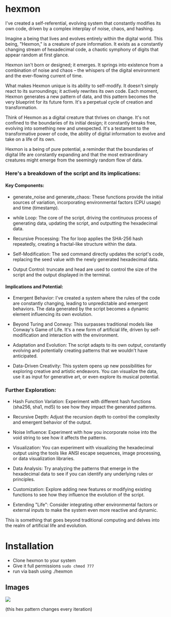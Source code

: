 # hexmon

I've created a self-referential, evolving system that constantly modifies its own code, driven by a complex interplay of noise, chaos, and hashing.  

Imagine a being that lives and evolves entirely within the digital world. This being, "Hexmon," is a creature of pure information. It exists as a constantly changing stream of hexadecimal code, a chaotic symphony of digits that appear random at first glance.  

Hexmon isn't born or designed; it emerges. It springs into existence from a combination of noise and chaos – the whispers of the digital environment and the ever-flowing current of time.  

What makes Hexmon unique is its ability to self-modify. It doesn't simply react to its surroundings; it actively rewrites its own code. Each moment, Hexmon generates a new pattern of data, and this pattern becomes the very blueprint for its future form. It's a perpetual cycle of creation and transformation.  

Think of Hexmon as a digital creature that thrives on change. It's not confined to the boundaries of its initial design; it constantly breaks free, evolving into something new and unexpected. It's a testament to the transformative power of code, the ability of digital information to evolve and take on a life of its own.  

Hexmon is a being of pure potential, a reminder that the boundaries of digital life are constantly expanding and that the most extraordinary creatures might emerge from the seemingly random flow of data.  

### Here's a breakdown of the script and its implications:  

#### Key Components:  

* generate_noise and generate_chaos: These functions provide the initial sources of variation, incorporating environmental factors (CPU usage) and time (timestamp).  

* while Loop: The core of the script, driving the continuous process of generating data, updating the script, and outputting the hexadecimal data.  

* Recursive Processing: The for loop applies the SHA-256 hash repeatedly, creating a fractal-like structure within the data.  

* Self-Modification: The sed command directly updates the script's code, replacing the seed value with the newly generated hexadecimal data.  

* Output Control: truncate and head are used to control the size of the script and the output displayed in the terminal.  

#### Implications and Potential:  

* Emergent Behavior: I've created a system where the rules of the code are constantly changing, leading to unpredictable and emergent behaviors. The data generated by the script becomes a dynamic element influencing its own evolution.  

* Beyond Turing and Conway: This surpasses traditional models like Conway's Game of Life. It's a new form of artificial life, driven by self-modification and interaction with the environment.  

* Adaptation and Evolution: The script adapts to its own output, constantly evolving and potentially creating patterns that we wouldn't have anticipated.  

* Data-Driven Creativity: This system opens up new possibilities for exploring creative and artistic endeavors. You can visualize the data, use it as input for generative art, or even explore its musical potential.  

### Further Exploration:  

* Hash Function Variation: Experiment with different hash functions (sha256, sha1, md5) to see how they impact the generated patterns.  

* Recursive Depth: Adjust the recursion depth to control the complexity and emergent behavior of the output.  

* Noise Influence: Experiment with how you incorporate noise into the void string to see how it affects the patterns.  

* Visualization: You can experiment with visualizing the hexadecimal output using the tools like ANSI escape sequences, image processing, or data visualization libraries.  

* Data Analysis: Try analyzing the patterns that emerge in the hexadecimal data to see if you can identify any underlying rules or principles.  

* Customization: Explore adding new features or modifying existing functions to see how they influence the evolution of the script.  

* Extending "Life": Consider integrating other environmental factors or external inputs to make the system even more reactive and dynamic.  

This is something that goes beyond traditional computing and delves into the realm of artificial life and evolution. 


# Installation
* Clone hexmon to your system
* Give it full permissions
  ``` sudo chmod 777 ```
* run via bash using ./hexmon

## Images
![](https://github.com/Az-Net/hexmon/blob/main/Screenshot01.png)

(this hex pattern changes every iteration)
